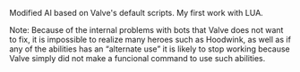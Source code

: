 Modified AI based on Valve's default scripts. My first work with LUA.

Note: Because of the internal problems with bots that Valve does not want to fix, it is impossible to realize many heroes such as Hoodwink, as well as if any of the abilities has an “alternate use” it is likely to stop working because Valve simply did not make a funcional command to use such abilities.
